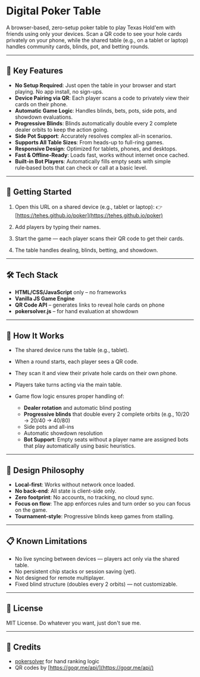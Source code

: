 # Digital Poker Table

A browser-based, zero-setup poker table to play Texas Hold'em with friends using
only your devices. Scan a QR code to see your hole cards privately on your
phone, while the shared table (e.g., on a tablet or laptop) handles community
cards, blinds, pot, and betting rounds.

---

## 🎯 Key Features

- **No Setup Required**: Just open the table in your browser and start playing.
  No app install, no sign-ups.
- **Device Pairing via QR**: Each player scans a code to privately view their
  cards on their phone.
- **Automatic Game Logic**: Handles blinds, bets, pots, side pots, and showdown
  evaluations.
- **Progressive Blinds**: Blinds automatically double every 2 complete dealer
  orbits to keep the action going.
- **Side Pot Support**: Accurately resolves complex all-in scenarios.
- **Supports All Table Sizes**: From heads-up to full-ring games.
- **Responsive Design**: Optimized for tablets, phones, and desktops.
- **Fast & Offline-Ready**: Loads fast, works without internet once cached.
- **Built‑in Bot Players**: Automatically fills empty seats with simple
  rule‑based bots that can check or call at a basic level.

---

## 🚀 Getting Started

1. Open this URL on a shared device (e.g., tablet or laptop): 👉
   [https://tehes.github.io/poker](https://tehes.github.io/poker)

2. Add players by typing their names.

3. Start the game — each player scans their QR code to get their cards.

4. The table handles dealing, blinds, betting, and showdown.

---

## 🛠️ Tech Stack

- **HTML/CSS/JavaScript** only – no frameworks
- **Vanilla JS Game Engine**
- **QR Code API** – generates links to reveal hole cards on phone
- **pokersolver.js** – for hand evaluation at showdown

---

## 🤖 How It Works

- The shared device runs the table (e.g., tablet).
- When a round starts, each player sees a QR code.
- They scan it and view their private hole cards on their own phone.
- Players take turns acting via the main table.
- Game flow logic ensures proper handling of:

  - **Dealer rotation** and automatic blind posting
  - **Progressive blinds** that double every 2 complete orbits (e.g., 10/20 →
    20/40 → 40/80)
  - Side pots and all-ins
  - Automatic showdown resolution
  - **Bot Support**: Empty seats without a player name are assigned bots that
    play automatically using basic heuristics.

---

## 🧠 Design Philosophy

- **Local-first**: Works without network once loaded.
- **No back-end**: All state is client-side only.
- **Zero footprint**: No accounts, no tracking, no cloud sync.
- **Focus on flow**: The app enforces rules and turn order so you can focus on
  the game.
- **Tournament-style**: Progressive blinds keep games from stalling.

---

## 📋 Known Limitations

- No live syncing between devices — players act only via the shared table.
- No persistent chip stacks or session saving (yet).
- Not designed for remote multiplayer.
- Fixed blind structure (doubles every 2 orbits) — not customizable.

---

## 📄 License

MIT License. Do whatever you want, just don't sue me.

---

## 🙌 Credits

- [pokersolver](https://github.com/goldfire/pokersolver) for hand ranking logic
- QR codes by [https://goqr.me/api/](https://goqr.me/api/)
